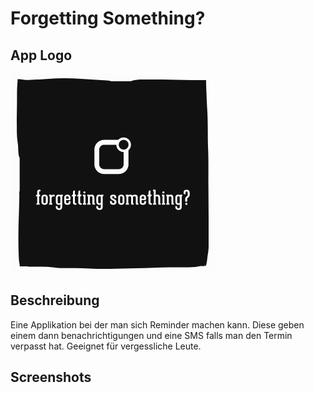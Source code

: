 # Forgetting Something?

## App Logo

![Logo](UeK-AppLogo.png)

## Beschreibung

Eine Applikation bei der man sich Reminder machen kann. Diese geben einem dann benachrichtigungen und eine SMS falls man den Termin verpasst hat. Geeignet für vergessliche Leute.

## Screenshots



